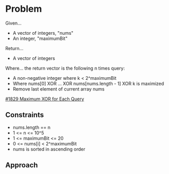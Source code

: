 
# Problem
Given...
- A vector of integers, "nums"
- An integer, "maximumBit"

Return...
- A vector of integers

Where...
the return vector is the following n times query:
- A non-negative integer where k < 2^maximumBit
- Where nums\[0] XOR ... XOR nums\[nums.length - 1] XOR k is maximized
- Remove last element of current array nums

[#1829 Maximum XOR for Each Query](https://leetcode.com/problems/maximum-xor-for-each-query/description/)

## Constraints
- nums.length == n
- 1 <= n <= 10^5
- 1 <= maximumBit <= 20
- 0 <= nums\[i] < 2^maximumBit
- nums is sorted in ascending order

## Approach

